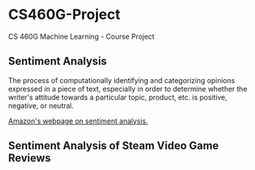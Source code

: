 # CS460G-Project
CS 460G Machine Learning - Course Project

## Sentiment Analysis

The process of computationally identifying and categorizing opinions expressed in a piece of text, especially in order to determine whether the writer's attitude towards a particular topic, product, etc. is positive, negative, or neutral.

[Amazon's webpage on sentiment analysis.](https://aws.amazon.com/what-is/sentiment-analysis/)

## Sentiment Analysis of Steam Video Game Reviews

